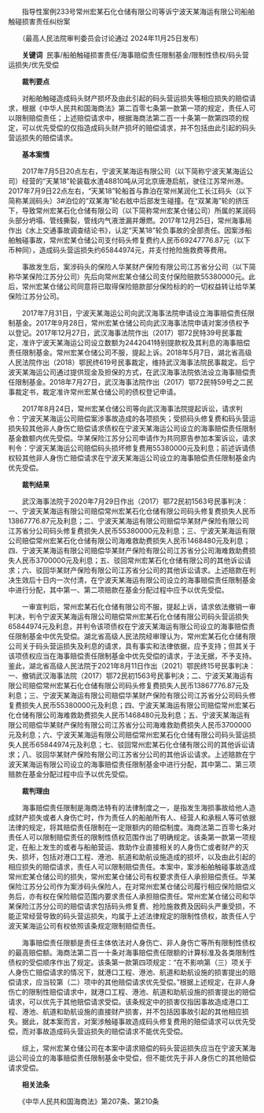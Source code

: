 　　指导性案例233号常州宏某石化仓储有限公司等诉宁波天某海运有限公司船舶触碰损害责任纠纷案

　　（最高人民法院审判委员会讨论通过 2024年11月25日发布）

　　**关键词**  民事/船舶触碰损害责任/海事赔偿责任限制基金/限制性债权/码头营运损失/优先受偿

　　**裁判要点**

　　对船舶触碰造成码头财产损坏及由此引起的码头营运损失等相应损失的赔偿请求，根据《中华人民共和国海商法》第二百零七条第一款第一项的规定，责任人可以限制赔偿责任；上述赔偿请求中，根据海商法第二百一十条第一款第四项的规定，可以优先受偿的仅指造成码头财产损坏的赔偿请求，并不包括由此引起的码头营运损失的赔偿请求。

　　**基本案情**

　　2017年7月5日20点左右，宁波天某海运有限公司（以下简称宁波天某海运公司）经营的“天某18”轮装载水渣48810吨从河北京唐港启航，驶往江苏常州港。2017年7月9日22点左右，“天某18”轮船首与靠泊在常州某润化工长江码头（以下简称某润码头）3#泊位的“双某海”轮右舷中后部发生碰撞。在“双某海”轮的挤压下，导致常州宏某石化仓储有限公司（以下简称常州宏某仓储公司）所属的某润码头部分坍塌、管线撕裂，管线内气液泄漏并爆燃。2017年12月25日，常州海事局作出《水上交通事故调查结论书》，认定“天某18”轮负事故的全部责任。因案涉船舶触碰事故，常州宏某仓储公司支付码头修复费约人民币69247776.87元（以下币种同），造成码头营运损失约65844974元，并支付抢险施救费等费用。

　　事故发生后，案涉码头的保险人华某财产保险有限公司江苏省分公司（以下简称华某保险江苏分公司）先后向常州宏某仓储公司支付保险赔款55380000元。此后，常州宏某仓储公司同意将已取得保险赔款部分保险标的的一切权益转让给华某保险江苏分公司。

　　2017年7月31日，宁波天某海运公司向武汉海事法院申请设立海事赔偿责任限制基金。2017年9月28日，常州宏某仓储公司向武汉海事法院申请对案涉债权予以登记。2017年12月27日，武汉海事法院作出（2017）鄂72民特39号民事裁定，准许宁波天某海运公司设立数额为2442041特别提款权及其利息的海事赔偿责任限制基金。常州宏某仓储公司不服，提起上诉。2018年5月7日，湖北省高级人民法院作出（2018）鄂民终619号民事裁定，维持武汉海事法院民事裁定。后宁波天某海运公司通过提供现金及担保的方式，在武汉海事法院依法设立海事赔偿责任限制基金。2018年7月27日，武汉海事法院作出（2017）鄂72民特59号之二民事裁定书，裁定准许常州宏某仓储公司的债权登记申请。

　　2017年8月24日，常州宏某仓储公司等向武汉海事法院提起诉讼，请求判令：宁波天某海运公司赔偿案涉事故造成的各项损失；受损码头修复费和码头营运损失较其他非人身伤亡赔偿请求债权在宁波天某海运公司设立的海事赔偿责任限制基金数额内优先受偿。华某保险江苏分公司申请作为共同原告参加本案诉讼，请求判令：宁波天某海运公司赔偿码头损坏修复费用55380000元及利息；前述诉请债权较其他非人身伤亡赔偿请求在宁波天某海运公司设立的海事赔偿责任限制基金内优先受偿。

　　**裁判结果**

　　武汉海事法院于2020年7月29日作出（2017）鄂72民初1563号民事判决：一、宁波天某海运有限公司赔偿常州宏某石化仓储有限公司码头修复费损失人民币13867776.87元及利息；二、宁波天某海运有限公司赔偿华某财产保险有限公司江苏省分公司码头修复费损失人民币55380000元及利息；三、宁波天某海运有限公司赔偿常州宏某石化仓储有限公司海难救助费损失人民币1468480元及利息；四、宁波天某海运有限公司赔偿华某财产保险有限公司江苏省分公司海难救助费损失人民币3700000元及利息；五、驳回常州宏某石化仓储有限公司的其他诉讼请求；六、驳回华某财产保险有限公司江苏省分公司的其他诉讼请求。上述赔款在判决生效后十日内一次付清，在宁波天某海运有限公司设立的海事赔偿责任限制基金中进行分配，其中第一、第二项赔款在基金分配过程中应予以优先受偿。

　　一审宣判后，常州宏某石化仓储有限公司不服，提起上诉，请求依法撤销一审判决，判令宁波天某海运有限公司赔偿常州宏某石化仓储有限公司码头营运损失65844974元及利息，并判令该项债权在宁波天某海运有限公司设立的海事赔偿责任限制基金中优先受偿。湖北省高级人民法院经审理认为，常州宏某石化仓储有限公司关于码头营运损失及利息的请求，具有事实和法律依据，应予支持；但其关于该项债权应当在海事赔偿责任限制基金中优先受偿的请求，于法无据，不予支持。鉴此，湖北省高级人民法院于2021年8月11日作出（2021）鄂民终15号民事判决：一、撤销武汉海事法院（2017）鄂72民初1563号民事判决；二、宁波天某海运有限公司赔偿常州宏某石化仓储有限公司码头修复费损失人民币13867776.87元及利息；三、宁波天某海运有限公司赔偿华某财产保险有限公司江苏省分公司码头修复费损失人民币55380000元及利息；四、宁波天某海运有限公司赔偿常州宏某石化仓储有限公司海难救助费损失人民币1468480元及利息；五、宁波天某海运有限公司赔偿华某财产保险有限公司江苏省分公司海难救助费损失人民币3700000元及利息；六、宁波天某海运有限公司赔偿常州宏某石化仓储有限公司码头营运损失人民币65844974元及利息；七、驳回常州宏某石化仓储有限公司的其他诉讼请求；八、驳回华某财产保险有限公司江苏省分公司的其他诉讼请求。上述赔款在宁波天某海运有限公司设立的海事赔偿责任限制基金中进行分配，其中第二、第三项赔款在基金分配过程中应予以优先受偿。

　　**裁判理由**

　　海事赔偿责任限制是海商法特有的法律制度之一，是指发生海损事故给他人造成财产损失或者人身伤亡时，作为责任人的船舶所有人、经营人和承租人等可依据法律的规定，将其赔偿责任限制在一定限额内的赔偿制度。海商法第二百零七条对责任人可以限制赔偿责任的限制性债权范围作出了明确规定。该条第一款第一项规定，在船上发生的或者与船舶营运、救助作业直接相关的人身伤亡或者财产的灭失、损坏，包括对港口工程、港池、航道和助航设施造成的损坏，以及由此引起的相应损失的赔偿请求，责任人可以限制赔偿责任。本案中，案涉船舶触碰事故造成常州宏某仓储公司的损失，常州宏某仓储公司有权要求责任人承担赔偿责任。华某保险江苏分公司作为案涉码头保险人，在对常州宏某仓储公司履行相应保险赔偿义务后，亦有权在保险赔偿范围内要求责任人承担赔偿责任。常州宏某仓储公司和华某保险江苏分公司的赔偿请求包括码头修复费、抢险施救费及因码头严重受损，不能正常经营导致的码头营运损失，均属于上述法律规定的限制性债权，故责任人宁波天某海运公司有权依照该条规定限制赔偿责任。

　　海事赔偿责任限额是责任主体依法对人身伤亡、非人身伤亡等所有限制性债权的最高赔偿额。海商法第二百一十条对海事赔偿责任限额的计算标准及各类限制性债权的受偿顺序作出了规定。该条第一款第四项规定：“在不影响第（三）项关于人身伤亡赔偿请求的情况下，就港口工程、港池、航道和助航设施的损害提出的赔偿请求，应当较第（二）项中的其他赔偿请求优先受偿。”根据上述规定，在非人身伤亡的限制性赔偿请求中，就港口工程、港池、航道和助航设施的损害提出的赔偿请求，可以优先于其他赔偿请求受偿。该条规定中的损害仅指因事故造成港口工程、港池、航道和助航设施的直接财产损害，并不包括因事故引起的其他相应损失。据此，就本案而言，对案涉触碰事故造成码头修复费用的赔偿请求可以优先受偿，而对事故造成码头营运损失的赔偿请求不能优先受偿。

　　综上，常州宏某仓储公司在本案中请求赔偿的码头营运损失应当在宁波天某海运公司设立的海事赔偿责任限制基金中受偿，但不能优先于非人身伤亡的其他赔偿请求受偿。

　　**相关法条**

　　《中华人民共和国海商法》第207条、第210条